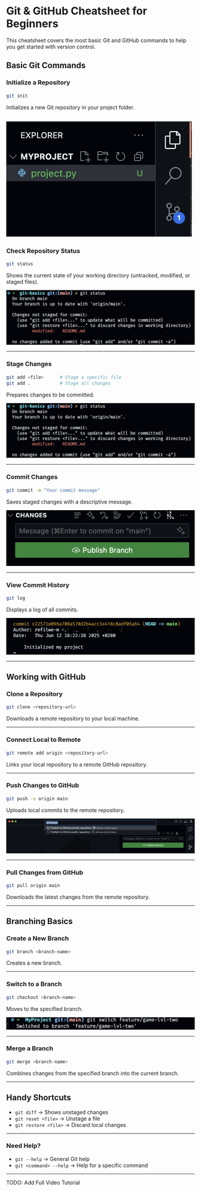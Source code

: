 # Git & GitHub Cheatsheet for Beginners  

This cheatsheet covers the most basic Git and GitHub commands to help you get started with version control.  

## **Basic Git Commands**  

### **Initialize a Repository**  

```bash
git init  
```

Initializes a new Git repository in your project folder.  

![VS Code source tree](/assets/initial.png)
---  

### **Check Repository Status**  

```bash
git status  
```

Shows the current state of your working directory (untracked, modified, or staged files).  

![`git status` terminal output](/assets/status.png)

---  

### **Stage Changes**  

```bash
git add <file>      # Stage a specific file  
git add .           # Stage all changes  
```

Prepares changes to be committed.  

![VS Code Source Tree after `git add .`](/assets/status.png)  

---  

### **Commit Changes**  

```bash
git commit -m "Your commit message"  
```

Saves staged changes with a descriptive message.  

![VS Code Source Tree after commit](/assets/commit.png)

---  

### **View Commit History**  

```bash
git log  
```

Displays a log of all commits.  

![Insert Screenshot: VS Code Source Tree with `git log` output](/assets/log.png)  

---  

## **Working with GitHub**  

### **Clone a Repository**  

```bash
git clone <repository-url>  
```

Downloads a remote repository to your local machine.

---  

### **Connect Local to Remote**  

```bash
git remote add origin <repository-url>  
```

Links your local repository to a remote GitHub repository.  

---  

### **Push Changes to GitHub**  

```bash
git push -u origin main  
```

Uploads local commits to the remote repository.  

![VS Code Source Tree `git push` (publishes your project to github)](/assets/push-origin.png)  

---  

### **Pull Changes from GitHub**  

```bash
git pull origin main  
```

Downloads the latest changes from the remote repository.  

---  

## **Branching Basics**  

### **Create a New Branch**  

```bash
git branch <branch-name>  
```

Creates a new branch.  

---  

### **Switch to a Branch**  

```bash
git checkout <branch-name>  
```

Moves to the specified branch.  

![VS Code Source Tree showing branch switch](/assets/switch-branch.png)  

---  

### **Merge a Branch**  

```bash
git merge <branch-name>  
```

Combines changes from the specified branch into the current branch.  

---  

## **Handy Shortcuts**  

- `git diff` → Shows unstaged changes  
- `git reset <file>` → Unstage a file  
- `git restore <file>` → Discard local changes  

---  

### **Need Help?**  

- `git --help` → General Git help  
- `git <command> --help` → Help for a specific command  

---  

TODO: Add Full Video Tutorial
